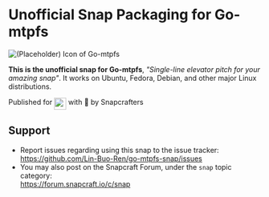 # Unofficial Snap Packaging for Go-mtpfs
<!--
	Use the Staticaly service for easy access to in-repo pictures:
	https://www.staticaly.com/
-->
![(Placeholder) Icon of Go-mtpfs](https://cdn.staticaly.com/gh/Lin-Buo-Ren/snapcrafters-template-plus/bea3bc56/snap/gui/my-awesome-app.png "(Placeholder) Icon of Go-mtpfs")

**This is the unofficial snap for Go-mtpfs**, *"Single-line elevator pitch for your amazing snap"*. It works on Ubuntu, Fedora, Debian, and other major Linux distributions.

<!-- Uncomment and modify this when you are provided a build status badge
[![Build Status Badge of the `go-mtpfs-brlin` Snap](https://build.snapcraft.io/badge/Lin-Buo-Ren/go-mtpfs-snap.svg "Build Status of the `go-mtpfs-brlin` snap")](https://build.snapcraft.io/user/Lin-Buo-Ren/go-mtpfs-snap)
-->

<!-- Uncomment and modify this when you have a screenshot
![Screenshot of the Snapped Application](local/screenshots/screenshot.png "Screenshot of the Snapped Application")
-->

Published for <img src="http://anything.codes/slack-emoji-for-techies/emoji/tux.png" align="top" width="24" /> with 💝 by Snapcrafters

<!-- Uncomment and modify this when you have published the snap to the Snap Store
## Installation
([Don't have snapd installed?](https://snapcraft.io/docs/core/install))

### In Terminal
    # Install Snap #
    sudo snap install --channel=edge --devmode go-mtpfs-brlin
    #sudo snap install --channel=beta go-mtpfs-brlin
    #sudo snap install go-mtpfs-brlin
    
    # Connect the Snap to Required Interfaces #
    ## _plug_name_: Reasoning of connecting _plug_name_ ##
    sudo snap connect go-mtpfs-brlin:_plug_name_
    
    # Connect the Snap to Optional Interfaces #
    ## _plug_name_: Reasoning of connecting _plug_name_ ##
    sudo snap connect go-mtpfs-brlin:_plug_name_

### The Graphical Way
[![Get it from the Snap Store](https://snapcraft.io/static/images/badges/en/snap-store-black.svg)](https://snapcraft.io/go-mtpfs-brlin)
-->

<!-- Uncomment when you have test results
## What is Working
* [A list of functionallities that are verified working]

## What is NOT Working...yet 
Check out the [issue tracker](https://github.com/Lin-Buo-Ren/go-mtpfs-snap/issues) for known issues.

## What is NOT Tested...yet
Anything not listed in "What is Working" and "What is NOT Working...yet" sections.
-->

## Support
* Report issues regarding using this snap to the issue tracker:  
  <https://github.com/Lin-Buo-Ren/go-mtpfs-snap/issues>
* You may also post on the Snapcraft Forum, under the `snap` topic category:  
  <https://forum.snapcraft.io/c/snap>
